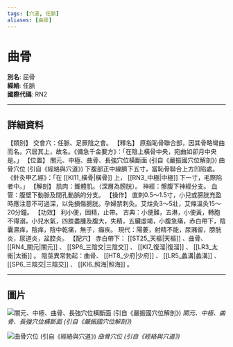 ```yaml
---
tags: [穴道, 任脈]
aliases: [曲骨]
---
```


# 曲骨

**別名**: 屈骨  
**經絡**: 任脈  
**國際代碼**: RN2  

---

## 詳細資料
【類別】
交會穴：任脈、足厥陰之會。
【釋名】
原指恥骨聯合部，因其骨略彎曲而名。穴居其上，故名。《備急千金要方》：「在陰上橫骨中央，宛曲如卻月中央是。」
【位置】
關元、中極、曲骨、長強穴位橫斷面 (引自《嚴振國穴位解剖》)
曲骨穴位 (引自《經絡與穴道》)
下腹部正中線臍下五寸，當恥骨聯合上方凹陷處。
《針灸甲乙經》：「在 [[KI11_橫骨|橫骨]] 上， [[RN3_中極|中極]] 下一寸，毛際陷者中。」
【解剖】
肌肉：錐體肌。（深層為膀胱）。
神經：髂腹下神經分支。
血管：腹壁下動脈及閉孔動脈的分支。
【操作】
直刺0.5～1.5寸，小兒或膀胱充盈時應注意不可過深，以免損傷膀胱。孕婦禁刺灸。艾炷灸3～5壯，艾條溫灸15～20分鐘。
【功效】
利小便，固精，止帶。
古典：小便難，五淋，小便黃，轉胞不得溺，小兒水氣，四肢盡腫及腹大，失精，五臟虛竭，小腹急痛，赤白帶下，陰囊濕痒，陰痒，陰中乾痛，無子，癲疾。
現代：陽萎，射精不能，尿瀦留，膀胱炎，尿道炎，盆腔炎。
【配穴】
赤白帶下： [[ST25_天樞|天樞]] 、曲骨、 [[RN4_關元|關元]] 、 [[SP6_三陰交|三陰交]] 、 [[KI7_復溜|復溜]] 、 [[LR3_太衝|太衝]] 。
陰莖異常勃起：曲骨、 [[HT8_少府|少府]] 、 [[LR5_蠡溝|蠡溝]] 、 [[SP6_三陰交|三陰交]] 、 [[KI6_照海|照海]] 。

---

## 圖片
![關元、中極、曲骨、長強穴位橫斷面 (引自《嚴振國穴位解剖》)](https://yibian.hopto.org/pic/acu/norm/13/guanyuan,zhongji,...(yen).jpg)
_關元、中極、曲骨、長強穴位橫斷面 (引自《嚴振國穴位解剖》)_

![曲骨穴位 (引自《經絡與穴道》)](https://yibian.hopto.org/pic/acu/norm/13/qugu(j&a).jpg)
_曲骨穴位 (引自《經絡與穴道》)_

